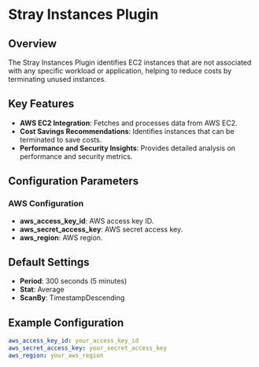 # Stray Instances Plugin

## Overview

The Stray Instances Plugin identifies EC2 instances that are not associated with any specific workload or application, helping to reduce costs by terminating unused instances.

## Key Features

- **AWS EC2 Integration**: Fetches and processes data from AWS EC2.
- **Cost Savings Recommendations**: Identifies instances that can be terminated to save costs.
- **Performance and Security Insights**: Provides detailed analysis on performance and security metrics.

## Configuration Parameters

### AWS Configuration

- **aws_access_key_id**: AWS access key ID.
- **aws_secret_access_key**: AWS secret access key.
- **aws_region**: AWS region.

## Default Settings

- **Period**: 300 seconds (5 minutes)
- **Stat**: Average
- **ScanBy**: TimestampDescending

## Example Configuration

```yaml
aws_access_key_id: your_access_key_id
aws_secret_access_key: your_secret_access_key
aws_region: your_aws_region
```